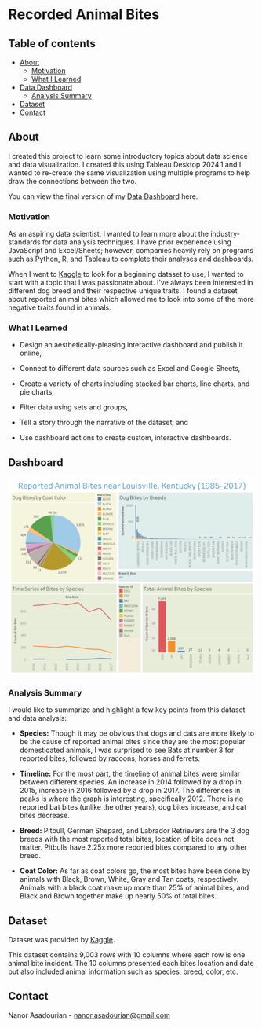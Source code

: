 # Recorded Animal Bites

## Table of contents
* [About](#about)
    * [Motivation](#motivation)
    * [What I Learned](#what-i-learned) 
* [Data Dashboard](#dashboard)
    * [Analysis Summary](#analysis-summary)
* [Dataset](#dataset)
* [Contact](#contact)

## About

I created this project to learn some introductory topics about data science and data visualization. I created this using Tableau Desktop 2024.1 and I wanted to re-create the same visualization using multiple programs to help draw the connections between the two. 

You can view the final version of my [Data Dashboard](https://public.tableau.com/views/animalBites/Dashboard1?:language=en-US&publish=yes&:sid=&:redirect=auth&:display_count=n&:origin=viz_share_link) here. 

### Motivation
As an aspiring data scientist, I wanted to learn more about the industry-standards for data analysis techniques. I have prior experience using JavaScript and Excel/Sheets; however, companies heavily rely on programs such as Python, R, and Tableau to complete their analyses and dashboards. 

When I went to [Kaggle](https://www.kaggle.com/) to look for a beginning dataset to use, I wanted to start with a topic that I was passionate about. I've always been interested in different dog breed and their respective unique traits. I found a dataset about reported animal bites which allowed me to look into some of the more negative traits found in animals.

### What I Learned

* Design an aesthetically-pleasing interactive dashboard and publish it online,

* Connect to different data sources such as Excel and Google Sheets,

* Create a variety of charts including stacked bar charts, line charts, and pie charts, 

* Filter data using sets and groups,

* Tell a story through the narrative of the dataset, and

* Use dashboard actions to create custom, interactive dashboards.

## Dashboard

![This is a screenshot of my Tableau Dashboard](Dashboard.png "Austin Animal Center Analysis")

### Analysis Summary


I would like to summarize and highlight a few key points from this dataset and data analysis:

* **Species:** Though it may be obvious that dogs and cats are more likely to be the cause of reported animal bites since they are the most popular domesticated animals, I was surprised to see Bats at number 3 for reported bites, followed by racoons, horses and ferrets.

* **Timeline:** For the most part, the timeline of animal bites were similar between different species. An increase in 2014 followed by a drop in 2015, increase in 2016 followed by a drop in 2017. The differences in peaks is where the graph is interesting, specifically 2012. There is no reported bat bites (unlike the other years), dog bites increase, and cat bites decrease. 

* **Breed:** Pitbull, German Shepard, and Labrador Retrievers are the 3 dog breeds with the most reported total bites, location of bite does not matter. Pitbulls have 2.25x more reported bites compared to any other breed. 

* **Coat Color:** As far as coat colors go, the most bites have been done by animals with Black, Brown, White, Gray and Tan coats, respectively. Animals with a black coat make up more than 25% of animal bites, and Black and Brown together make up nearly 50% of total bites. 

## Dataset
Dataset was provided by [Kaggle](https://www.kaggle.com/datasets/rtatman/animal-bites/data). 

This dataset contains 9,003 rows with 10 columns where each row is one animal bite incident. The 10 columns presented each bites location and date but also included animal information such as species, breed, color, etc. 

## Contact

Nanor Asadourian - nanor.asadourian@gmail.com
